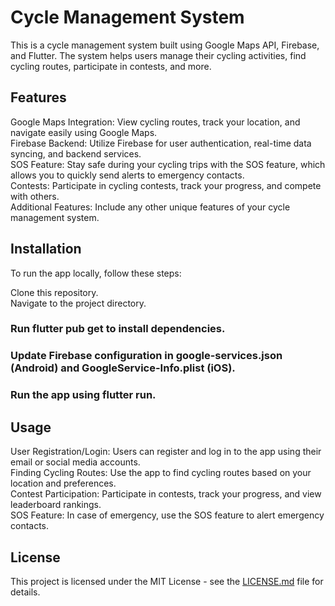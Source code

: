 # Cycle Management System
This is a cycle management system built using Google Maps API, Firebase, and Flutter. The system helps users manage their cycling activities, find cycling routes, participate in contests, and more.

## Features
Google Maps Integration: View cycling routes, track your location, and navigate easily using Google Maps. <br/>
Firebase Backend: Utilize Firebase for user authentication, real-time data syncing, and backend services. <br/>
SOS Feature: Stay safe during your cycling trips with the SOS feature, which allows you to quickly send alerts to emergency contacts. <br/>
Contests: Participate in cycling contests, track your progress, and compete with others. <br/>
Additional Features: Include any other unique features of your cycle management system. <br/>
## Installation
To run the app locally, follow these steps:

Clone this repository. <br/>
Navigate to the project directory. <br/>
### Run flutter pub get to install dependencies.
### Update Firebase configuration in google-services.json (Android) and GoogleService-Info.plist (iOS).
### Run the app using flutter run.
## Usage
User Registration/Login: Users can register and log in to the app using their email or social media accounts. <br/>
Finding Cycling Routes: Use the app to find cycling routes based on your location and preferences. <br/>
Contest Participation: Participate in contests, track your progress, and view leaderboard rankings. <br/>
SOS Feature: In case of emergency, use the SOS feature to alert emergency contacts. <br/>

## License

This project is licensed under the MIT License - see the [LICENSE.md](LICENSE.md) file for details.
